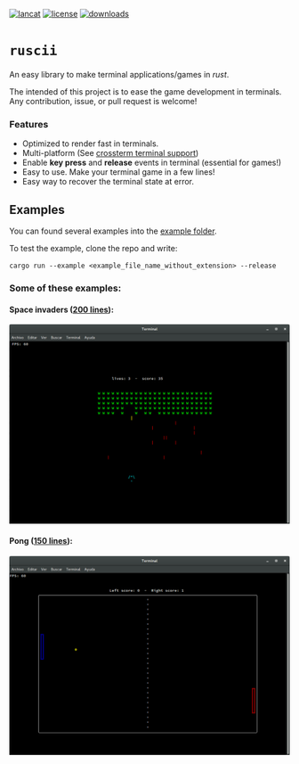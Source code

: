 [![lancat](https://img.shields.io/crates/v/ruscii)](https://crates.io/crates/ruscii)
[![license](https://img.shields.io/crates/l/ruscii)](https://www.apache.org/licenses/LICENSE-2.0.txt)
[![downloads](https://img.shields.io/crates/d/ruscii)](https://crates.io/crates/ruscii)

# `ruscii`
An easy library to make terminal applications/games in *rust*.

The intended of this project is to ease the game development in terminals.
Any contribution, issue, or pull request is welcome!

### Features
- Optimized to render fast in terminals.
- Multi-platform (See [crossterm terminal support](https://github.com/crossterm-rs/crossterm#tested-terminals))
- Enable **key press** and **release** events in terminal (essential for games!)
- Easy to use. Make your terminal game in a few lines!
- Easy way to recover the terminal state at error.

## Examples
You can found several examples into the [example folder](examples).

To test the example, clone the repo and write:
```
cargo run --example <example_file_name_without_extension> --release
```

### Some of these examples:
#### Space invaders ([200 lines](examples/space_invaders.rs)):
  ![](images/space_invaders.png)

#### Pong ([150 lines](examples/pong.rs)):
  ![](images/pong.png)

